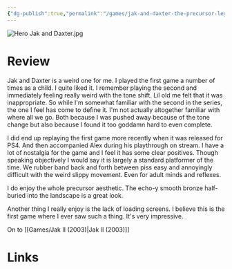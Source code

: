 ```yaml
---
{"dg-publish":true,"permalink":"/games/jak-and-daxter-the-precursor-legacy-2001/","tags":["games","streamed"],"created":"2024-11-10","updated":"2025-04-14"}
---
```



![Hero Jak and Daxter.jpg](/img/user/Attachments/Hero%20Jak%20and%20Daxter.jpg)

# Review

Jak and Daxter is a weird one for me. I played the first game a number of times as a child. I quite liked it. I remember playing the second and immediately feeling really weird with the tone shift. Lil old me felt that it was inappropriate. So while I'm somewhat familiar with the second in the series, the one I feel has come to define it. I'm not actually altogether familiar with where all we go. Both because I was pushed away because of the tone change but also because I found it too goddamn hard to even complete.

I did end up replaying the first game more recently when it was released for PS4. And then accompanied Alex during his playthrough on stream. I have a lot of nostalgia for the game and I feel it has some clear positives. Though speaking objectively I would say it is largely a standard platformer of the time. We rubber band back and forth between piss easy and annoyingly difficult with the weird slippy movement. Even for adult minds and reflexes.

I do enjoy the whole precursor aesthetic. The echo-y smooth bronze half-buried into the landscape is a great look.

Another thing I really enjoy is the lack of loading screens. I believe this is the first game where I ever saw such a thing. It's very impressive.

On to [[Games/Jak II (2003)\|Jak II (2003)]]

# Links
